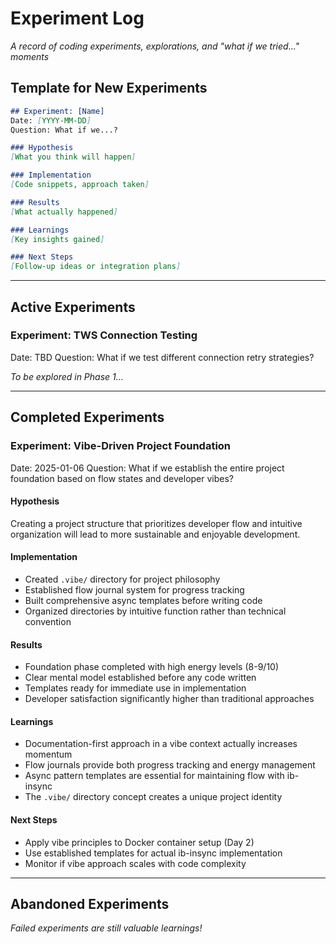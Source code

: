 # Experiment Log

*A record of coding experiments, explorations, and "what if we tried..." moments*

## Template for New Experiments

```markdown
## Experiment: [Name]
Date: [YYYY-MM-DD]
Question: What if we...?

### Hypothesis
[What you think will happen]

### Implementation
[Code snippets, approach taken]

### Results
[What actually happened]

### Learnings
[Key insights gained]

### Next Steps
[Follow-up ideas or integration plans]
```

---

## Active Experiments

### Experiment: TWS Connection Testing
Date: TBD
Question: What if we test different connection retry strategies?

*To be explored in Phase 1...*

---

## Completed Experiments

### Experiment: Vibe-Driven Project Foundation
Date: 2025-01-06
Question: What if we establish the entire project foundation based on flow states and developer vibes?

#### Hypothesis
Creating a project structure that prioritizes developer flow and intuitive organization will lead to more sustainable and enjoyable development.

#### Implementation
- Created `.vibe/` directory for project philosophy
- Established flow journal system for progress tracking
- Built comprehensive async templates before writing code
- Organized directories by intuitive function rather than technical convention

#### Results
- Foundation phase completed with high energy levels (8-9/10)
- Clear mental model established before any code written
- Templates ready for immediate use in implementation
- Developer satisfaction significantly higher than traditional approaches

#### Learnings
- Documentation-first approach in a vibe context actually increases momentum
- Flow journals provide both progress tracking and energy management
- Async pattern templates are essential for maintaining flow with ib-insync
- The `.vibe/` directory concept creates a unique project identity

#### Next Steps
- Apply vibe principles to Docker container setup (Day 2)
- Use established templates for actual ib-insync implementation
- Monitor if vibe approach scales with code complexity

---

## Abandoned Experiments

*Failed experiments are still valuable learnings!*